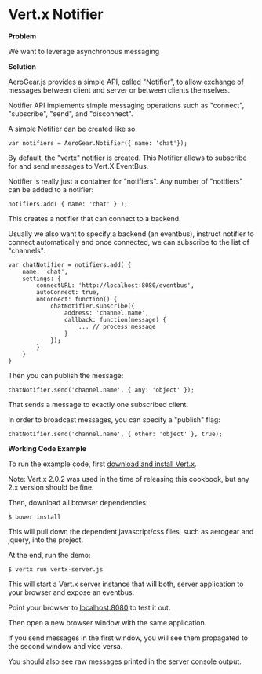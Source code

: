 Vert.x Notifier
===============

**Problem**

We want to leverage asynchronous messaging

**Solution**

AeroGear.js provides a simple API, called "Notifier", to allow exchange of messages between client and server or between clients themselves.

Notifier API implements simple messaging operations such as "connect", "subscribe", "send", and "disconnect".

A simple Notifier can be created like so:

    var notifiers = AeroGear.Notifier({ name: 'chat'});

By default, the "vertx" notifier is created. This Notifier allows to subscribe for and send messages to Vert.X EventBus.

Notifier is really just a container for "notifiers". Any number of "notifiers" can be added to a notifier:

    notifiers.add( { name: 'chat' } );

This creates a notifier that can connect to a backend.

Usually we also want to specify a backend (an eventbus), instruct notifier to connect automatically and once connected, we can subscribe to the list of "channels":

    var chatNotifier = notifiers.add( {
        name: 'chat',
        settings: {
            connectURL: 'http://localhost:8080/eventbus',
            autoConnect: true,
            onConnect: function() {
                chatNotifier.subscribe({
                    address: 'channel.name',
                    callback: function(message) {
                        ... // process message
                    }
                });
            }
        }
    }


Then you can publish the message:

    chatNotifier.send('channel.name', { any: 'object' });

That sends a message to exactly one subscribed client.

In order to broadcast messages, you can specify a "publish" flag:

    chatNotifier.send('channel.name', { other: 'object' }, true);

**Working Code Example**

To run the example code, first [download and install Vert.x](http://vertx.io/).

Note: Vert.x 2.0.2 was used in the time of releasing this cookbook, but any 2.x version should be fine.

Then, download all browser dependencies:

    $ bower install

This will pull down the dependent javascript/css files, such as aerogear and jquery, into the project.

At the end, run the demo:

    $ vertx run vertx-server.js

This will start a Vert.x server instance that will both, server application to your browser and expose an eventbus.

Point your browser to [localhost:8080](http://localhost:8080) to test it out.

Then open a new browser window with the same application.

If you send messages in the first window, you will see them propagated to the second window and vice versa.

You should also see raw messages printed in the server console output.



